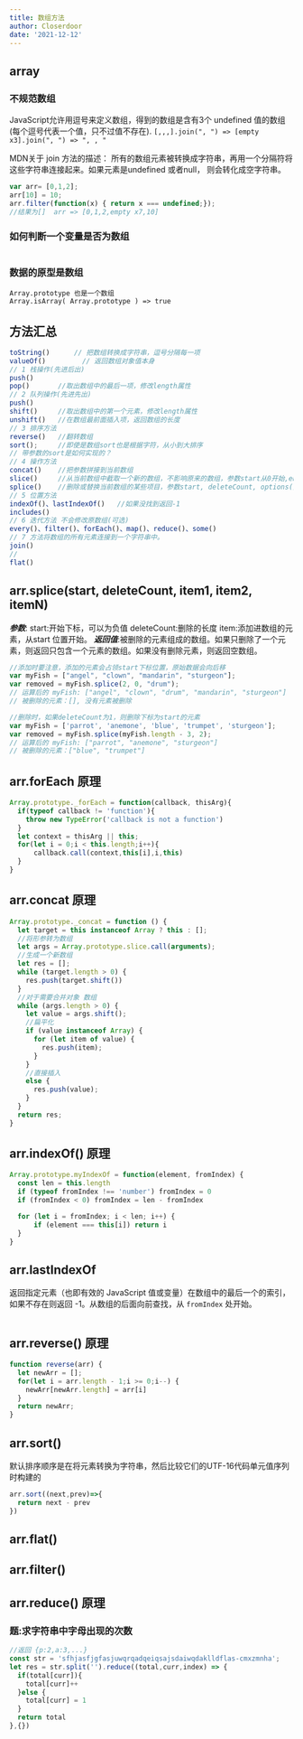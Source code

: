 ```yaml
---
title: 数组方法
author: Closerdoor
date: '2021-12-12'
---
```


## array
### 不规范数组
JavaScript允许用逗号来定义数组，得到的数组是含有3个 undefined 值的数组(每个逗号代表一个值，只不过值不存在).
`[,,,].join(", ") => [empty x3].join(", ") => ", , "`

MDN关于 join 方法的描述：
所有的数组元素被转换成字符串，再用一个分隔符将这些字符串连接起来。如果元素是undefined 或者null， 则会转化成空字符串。

```js
var arr= [0,1,2];
arr[10] = 10;
arr.filter(function(x) { return x === undefined;});
//结果为[]  arr => [0,1,2,empty x7,10]
```
### 如何判断一个变量是否为数组
```js
```
### 数据的原型是数组
```
Array.prototype 也是一个数组
Array.isArray( Array.prototype ) => true
```
## 方法汇总
```js
toString()		// 把数组转换成字符串，逗号分隔每一项
valueOf()         // 返回数组对象值本身
// 1 栈操作(先进后出)
push()
pop() 		//取出数组中的最后一项，修改length属性
// 2 队列操作(先进先出)
push()
shift()		//取出数组中的第一个元素，修改length属性
unshift() 	//在数组最前面插入项，返回数组的长度
// 3 排序方法
reverse()	//翻转数组
sort(); 	//即使是数组sort也是根据字符，从小到大排序
// 带参数的sort是如何实现的？
// 4 操作方法
concat()  	//把参数拼接到当前数组
slice() 	//从当前数组中截取一个新的数组，不影响原来的数组，参数start从0开始,end从1开始
splice()	//删除或替换当前数组的某些项目，参数start, deleteCount, options(要替换的项目)
// 5 位置方法
indexOf()、lastIndexOf()   //如果没找到返回-1
includes()
// 6 迭代方法 不会修改原数组(可选)
every()、filter()、forEach()、map()、reduce()、some()
// 7 方法将数组的所有元素连接到一个字符串中。
join()
//
flat()
```
## arr.splice(start, deleteCount, item1, item2, itemN)
***参数***:
start:开始下标，可以为负值
deleteCount:删除的长度
item:添加进数组的元素，从start 位置开始。
***返回值***:被删除的元素组成的数组。如果只删除了一个元素，则返回只包含一个元素的数组。如果没有删除元素，则返回空数组。
```js
//添加时要注意，添加的元素会占领start下标位置，原始数据会向后移
var myFish = ["angel", "clown", "mandarin", "sturgeon"];
var removed = myFish.splice(2, 0, "drum");
// 运算后的 myFish: ["angel", "clown", "drum", "mandarin", "sturgeon"]
// 被删除的元素：[], 没有元素被删除

//删除时，如果deleteCount为1，则删除下标为start的元素
var myFish = ['parrot', 'anemone', 'blue', 'trumpet', 'sturgeon'];
var removed = myFish.splice(myFish.length - 3, 2);
// 运算后的 myFish: ["parrot", "anemone", "sturgeon"]
// 被删除的元素：["blue", "trumpet"]
```
## arr.forEach 原理
```js
Array.prototype._forEach = function(callback, thisArg){
  if(typeof callback != 'function'){
    throw new TypeError('callback is not a function')
  }
  let context = thisArg || this;
  for(let i = 0;i < this.length;i++){
      callback.call(context,this[i],i,this)
  }
}

```
## arr.concat 原理
```js
Array.prototype._concat = function () {
  let target = this instanceof Array ? this : [];
  //将形参转为数组
  let args = Array.prototype.slice.call(arguments);
  //生成一个新数组
  let res = [];
  while (target.length > 0) {
    res.push(target.shift())
  }
  //对于需要合并对象 数组
  while (args.length > 0) {
    let value = args.shift();
    //扁平化
    if (value instanceof Array) {
      for (let item of value) {
        res.push(item);
      }
    }
    //直接插入
    else {
      res.push(value);
    }
  }
  return res;
}
```
## arr.indexOf() 原理
```js
Array.prototype.myIndexOf = function(element, fromIndex) {
  const len = this.length
  if (typeof fromIndex !== 'number') fromIndex = 0
  if (fromIndex < 0) fromIndex = len - fromIndex

  for (let i = fromIndex; i < len; i++) {
      if (element === this[i]) return i
  }
}
```
## arr.lastIndexOf
返回指定元素（也即有效的 JavaScript 值或变量）在数组中的最后一个的索引，如果不存在则返回 -1。从数组的后面向前查找，从 `fromIndex` 处开始。
```js
```
## arr.reverse() 原理
```js
function reverse(arr) {
  let newArr = [];
  for(let i = arr.length - 1;i >= 0;i--) {
    newArr[newArr.length] = arr[i]
  }
  return newArr;
}
```
## arr.sort()
默认排序顺序是在将元素转换为字符串，然后比较它们的UTF-16代码单元值序列时构建的
```js
arr.sort((next,prev)=>{
  return next - prev
})
```
## arr.flat()

## arr.filter()

## arr.reduce() 原理
### 题:求字符串中字母出现的次数
```js
//返回 {p:2,a:3,...}
const str = 'sfhjasfjgfasjuwqrqadqeiqsajsdaiwqdaklldflas-cmxzmnha';
let res = str.split('').reduce((total,curr,index) => {
  if(total[curr]){
    total[curr]++
  }else {
    total[curr] = 1
  }
  return total
},{})
```

